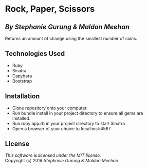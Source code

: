 # Rock, Paper, Scissors
## *By Stephanie Gurung & Maldon Meehan*

Returns an amount of change using the smallest number of coins.

## Technologies Used

* Ruby<br>
* Sinatra<br>
* Capybara<br>
* Bootstrap<br>

Installation
------------
* Clone repository onto your computer.
* Run bundle install in your project directory to ensure all gems are installed.
* Run ruby app.rb in your project directory to start Sinatra
* Open a browser of your choice to localhost:4567

License
-------
_This software is licensed under the MIT license._<br>
Copyright (c) 2016 *Stephanie Gurung & Maldon Meehan*

